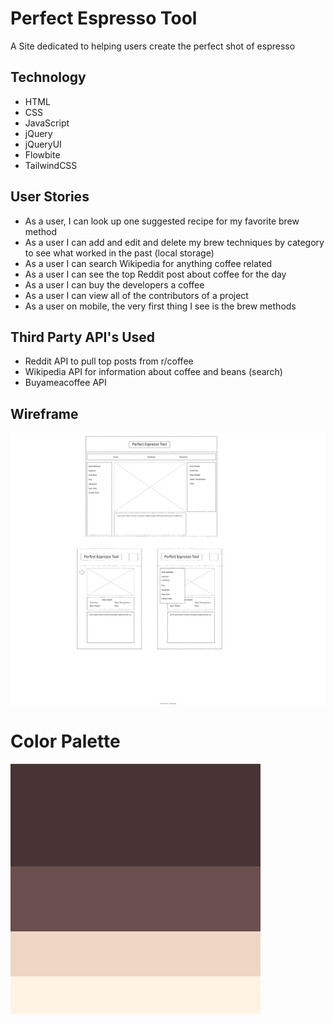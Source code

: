 # Perfect Espresso Tool

A Site dedicated to helping users create the perfect shot of espresso

## Technology

- HTML
- CSS
- JavaScript
- jQuery
- jQueryUI
- Flowbite
- TailwindCSS

## User Stories

- As a user, I can look up one suggested recipe for my favorite brew method
- As a user I can add and edit and delete my brew techniques by category to see what worked in the past (local storage)
- As a user I can search Wikipedia for anything coffee related
- As a user I can see the top Reddit post about coffee for the day
- As a user I can buy the developers a coffee
- As a user I can view all of the contributors of a project
- As a user on mobile, the very first thing I see is the brew methods

## Third Party API's Used

- Reddit API to pull top posts from r/coffee
- Wikipedia API for information about coffee and beans (search)
- Buyameacoffee API

## Wireframe

![Wireframe](./assets/images/perfect-espresso-tool.drawio.svg)

# Color Palette

![Color Palette](./assets/images/Color%20Hunt%20Palette%204834346b4f4feed6c4fff3e4.png)
